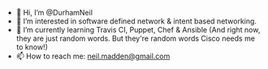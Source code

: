- 👋 Hi, I’m @DurhamNeil
- 👀 I’m interested in software defined network & intent based networking.
- 🌱 I’m currently learning Travis CI, Puppet, Chef & Ansible (And right now, they are just random words. But they're random words Cisco needs me to know!)
- 📫 How to reach me: neil.madden@gmail.com

<!---
DurhamNeil/DurhamNeil is a ✨ special ✨ repository because its `README.md` (this file) appears on your GitHub profile.
You can click the Preview link to take a look at your changes.
--->
